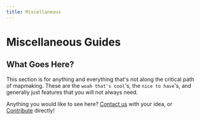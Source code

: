 ```yaml
---
title: Miscellaneous
---
```

# Miscellaneous Guides

## What Goes Here?

This section is for anything and everything that's not along the critical path of mapmaking. These are the `woah that's cool`'s, the `nice to have`'s, and generally just features that you will not always need.

Anything you would like to see here? [Contact us](/more/contact) with your idea, or [Contribute](/more/contribute) directly!